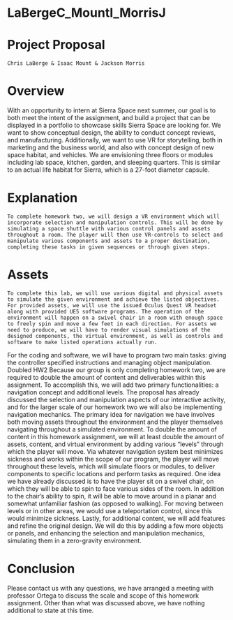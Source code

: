 # LaBergeC_MountI_MorrisJ

# Project Proposal
	Chris LaBerge & Isaac Mount & Jackson Morris

# Overview
With an opportunity to intern at Sierra Space next summer, our goal is to both meet the intent of the assignment, and build a project that can be displayed in a portfolio to showcase skills Sierra Space are looking for. We want to show conceptual design, the ability to conduct concept reviews, and manufacturing. Additionally, we want to use VR for storytelling, both in marketing and the business world, and also with concept design of new space habitat, and vehicles. We are envisioning  three floors or modules including lab space, kitchen, garden, and sleeping quarters. This is similar to an actual life habitat for Sierra, which is a 27-foot diameter capsule.

# Explanation
	To complete homework two, we will design a VR environment which will incorporate selection and manipulation controls. This will be done by simulating a space shuttle with various control panels and assets throughout a room. The player will then use VR-controls to select and manipulate various components and assets to a proper destination, completing these tasks in given sequences or through given steps.

# Assets
	To complete this lab, we will use various digital and physical assets to simulate the given environment and achieve the listed objectives.
	For provided assets, we will use the issued Oculus Quest VR headset along with provided UE5 software programs. The operation of the environment will happen on a swivel chair in a room with enough space to freely spin and move a few feet in each direction. For assets we need to produce, we will have to render visual simulations of the designed components, the virtual environment, as well as controls and software to make listed operations actually run.
For the coding and software, we will have to program two main tasks: giving the controller specified instructions and managing object manipulation.
Doubled HW2
	Because our group is only completing homework two, we are required to double the amount of content and deliverables within this assignment. To accomplish this, we will add two primary functionalities: a navigation concept and additional levels.
	The proposal has already discussed the selection and manipulation aspects of our interactive activity, and for the larger scale of our homework two we will also be implementing navigation mechanics. The primary idea for navigation we have involves both moving assets throughout the environment and the player themselves navigating throughout a simulated environment. 
	To double the amount of content in this homework assignment, we will at least double the amount of assets, content, and virtual environment by adding various “levels” through which the player will move. Via whatever navigation system best minimizes sickness and works within the scope of our program, the player will move throughout these levels, which will simulate floors or modules, to deliver components to specific locations and perform tasks as required. One idea we have already discussed is to have the player sit on a swivel chair, on which they will be able to spin to face various sides of the room. In addition to the chair’s ability to spin, it will be able to move around in a planar and somewhat unfamiliar fashion (as opposed to walking). For moving between levels or in other areas, we would use a teleportation control, since this would minimize sickness.
	Lastly, for additional content, we will add features and refine the original design. We will do this by adding a few more objects or panels, and enhancing the selection and manipulation mechanics, simulating them in a zero-gravity environment. 
	
# Conclusion
Please contact us with any questions, we have arranged a meeting with professor Ortega to discuss the scale and scope of this homework assignment. Other than what was discussed above, we have nothing additional to state at this time.










